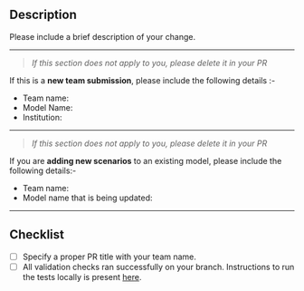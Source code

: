 ## Description

Please include a brief description of your change.  

---
> _If this section does not apply to you, please delete it in your PR_  

If this is a **new team submission**, please include the following details :-  
- Team name: 
- Model Name: 
- Institution:  
---

> _If this section does not apply to you, please delete it in your PR_  

If you are **adding new scenarios** to an existing model, please include the following details:- 
- Team name: 
- Model name that is being updated:  
---

## Checklist

- [ ] Specify a proper PR title with your team name.
- [ ] All validation checks ran successfully on your branch. Instructions to run the tests locally is present [here](https://github.com/midas-network/covid19-scenario-modeling-hub/wiki/Running-Checks-Locally).
